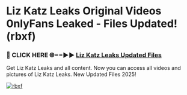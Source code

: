 # Liz Katz Leaks Original Videos 0nlyFans Leaked - Files Updated! (rbxf)

<h3>🔴 CLICK HERE 🌐==►► <a href="https://tinyurl.com/4seja8ks" rel="nofollow">Liz Katz Leaks Updated Files</a></h3>

Get Liz Katz Leaks and all content. Now you can access all videos and pictures of Liz Katz Leaks. New Updated Files 2025!

[![rbxf](https://i.imgur.com/EWjZXRe.gif)](https://tinyurl.com/4seja8ks)
